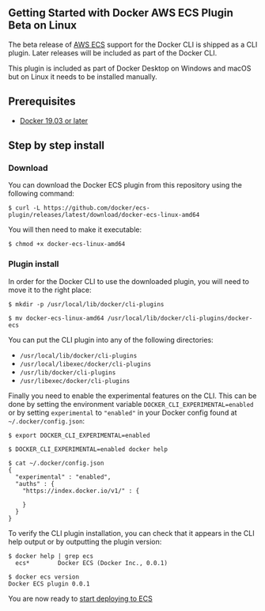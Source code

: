 Getting Started with Docker AWS ECS Plugin Beta on Linux
--------------------------------------------------------

The beta release of [AWS ECS](https://aws.amazon.com/ecs/) support for the
Docker CLI is shipped as a CLI plugin. Later releases will be included as part
of the Docker CLI.

This plugin is included as part of Docker Desktop on Windows and macOS but on
Linux it needs to be installed manually.

## Prerequisites

* [Docker 19.03 or later](https://docs.docker.com/get-docker/)

## Step by step install

### Download

You can download the Docker ECS plugin from this repository using the following
command:

```console
$ curl -L https://github.com/docker/ecs-plugin/releases/latest/download/docker-ecs-linux-amd64
```

You will then need to make it executable:

```console
$ chmod +x docker-ecs-linux-amd64
```

### Plugin install

In order for the Docker CLI to use the downloaded plugin, you will need to move
it to the right place:

```console
$ mkdir -p /usr/local/lib/docker/cli-plugins

$ mv docker-ecs-linux-amd64 /usr/local/lib/docker/cli-plugins/docker-ecs
```

You can put the CLI plugin into any of the following directories:

* `/usr/local/lib/docker/cli-plugins`
* `/usr/local/libexec/docker/cli-plugins`
* `/usr/lib/docker/cli-plugins`
* `/usr/libexec/docker/cli-plugins`

Finally you need to enable the experimental features on the CLI. This can be
done by setting the environment variable `DOCKER_CLI_EXPERIMENTAL=enabled` or by
setting `experimental` to `"enabled"` in your Docker config found at
`~/.docker/config.json`:

```console
$ export DOCKER_CLI_EXPERIMENTAL=enabled

$ DOCKER_CLI_EXPERIMENTAL=enabled docker help

$ cat ~/.docker/config.json
{
  "experimental" : "enabled",
  "auths" : {
    "https://index.docker.io/v1/" : {

    }
  }
}
```

To verify the CLI plugin installation, you can check that it appears in the CLI
help output or by outputting the plugin version:

```console
$ docker help | grep ecs
  ecs*        Docker ECS (Docker Inc., 0.0.1)

$ docker ecs version
Docker ECS plugin 0.0.1
```

You are now ready to [start deploying to ECS](https://docs.docker.com/engine/context/ecs-integration/)
